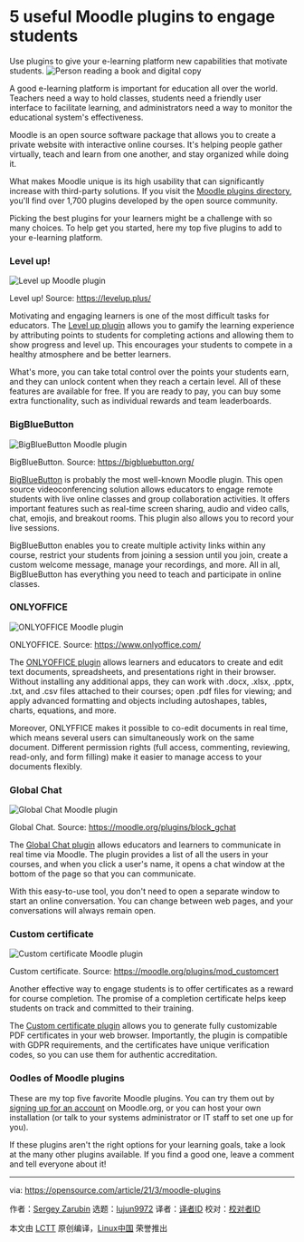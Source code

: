 [#]: subject: (5 useful Moodle plugins to engage students)
[#]: via: (https://opensource.com/article/21/3/moodle-plugins)
[#]: author: (Sergey Zarubin https://opensource.com/users/sergey-zarubin)
[#]: collector: (lujun9972)
[#]: translator: (MareDevi)
[#]: reviewer: ( )
[#]: publisher: ( )
[#]: url: ( )

5 useful Moodle plugins to engage students
======
Use plugins to give your e-learning platform new capabilities that
motivate students.
![Person reading a book and digital copy][1]

A good e-learning platform is important for education all over the world. Teachers need a way to hold classes, students need a friendly user interface to facilitate learning, and administrators need a way to monitor the educational system's effectiveness.

Moodle is an open source software package that allows you to create a private website with interactive online courses. It's helping people gather virtually, teach and learn from one another, and stay organized while doing it.

What makes Moodle unique is its high usability that can significantly increase with third-party solutions. If you visit the [Moodle plugins directory][2], you'll find over 1,700 plugins developed by the open source community.

Picking the best plugins for your learners might be a challenge with so many choices. To help get you started, here my top five plugins to add to your e-learning platform.

### Level up!

![Level up Moodle plugin][3]

Level up! Source: <https://levelup.plus/>

Motivating and engaging learners is one of the most difficult tasks for educators. The [Level up plugin][4] allows you to gamify the learning experience by attributing points to students for completing actions and allowing them to show progress and level up. This encourages your students to compete in a healthy atmosphere and be better learners.

What's more, you can take total control over the points your students earn, and they can unlock content when they reach a certain level. All of these features are available for free. If you are ready to pay, you can buy some extra functionality, such as individual rewards and team leaderboards.

### BigBlueButton

![BigBlueButton Moodle plugin][5]

BigBlueButton. Source: <https://bigbluebutton.org/>

[BigBlueButton][6] is probably the most well-known Moodle plugin. This open source videoconferencing solution allows educators to engage remote students with live online classes and group collaboration activities. It offers important features such as real-time screen sharing, audio and video calls, chat, emojis, and breakout rooms. This plugin also allows you to record your live sessions.

BigBlueButton enables you to create multiple activity links within any course, restrict your students from joining a session until you join, create a custom welcome message, manage your recordings, and more. All in all, BigBlueButton has everything you need to teach and participate in online classes.

### ONLYOFFICE

![ONLYOFFICE Moodle plugin][7]

ONLYOFFICE. Source: <https://www.onlyoffice.com/>

The [ONLYOFFICE plugin][8] allows learners and educators to create and edit text documents, spreadsheets, and presentations right in their browser. Without installing any additional apps, they can work with .docx, .xlsx, .pptx, .txt, and .csv files attached to their courses; open .pdf files for viewing; and apply advanced formatting and objects including autoshapes, tables, charts, equations, and more.

Moreover, ONLYFFICE makes it possible to co-edit documents in real time, which means several users can simultaneously work on the same document. Different permission rights (full access, commenting, reviewing, read-only, and form filling) make it easier to manage access to your documents flexibly.

### Global Chat

![Global Chat Moodle plugin][9]

Global Chat. Source: <https://moodle.org/plugins/block_gchat>

The [Global Chat plugin][10] allows educators and learners to communicate in real time via Moodle. The plugin provides a list of all the users in your courses, and when you click a user's name, it opens a chat window at the bottom of the page so that you can communicate.

With this easy-to-use tool, you don't need to open a separate window to start an online conversation. You can change between web pages, and your conversations will always remain open.

### Custom certificate

![Custom certificate Moodle plugin][11]

Custom certificate. Source: <https://moodle.org/plugins/mod_customcert>

Another effective way to engage students is to offer certificates as a reward for course completion. The promise of a completion certificate helps keep students on track and committed to their training.

The [Custom certificate plugin][12] allows you to generate fully customizable PDF certificates in your web browser. Importantly, the plugin is compatible with GDPR requirements, and the certificates have unique verification codes, so you can use them for authentic accreditation.

### Oodles of Moodle plugins

These are my top five favorite Moodle plugins. You can try them out by [signing up for an account][13] on Moodle.org, or you can host your own installation (or talk to your systems administrator or IT staff to set one up for you).

If these plugins aren't the right options for your learning goals, take a look at the many other plugins available. If you find a good one, leave a comment and tell everyone about it!

--------------------------------------------------------------------------------

via: https://opensource.com/article/21/3/moodle-plugins

作者：[Sergey Zarubin][a]
选题：[lujun9972][b]
译者：[译者ID](https://github.com/译者ID)
校对：[校对者ID](https://github.com/校对者ID)

本文由 [LCTT](https://github.com/LCTT/TranslateProject) 原创编译，[Linux中国](https://linux.cn/) 荣誉推出

[a]: https://opensource.com/users/sergey-zarubin
[b]: https://github.com/lujun9972
[1]: https://opensource.com/sites/default/files/styles/image-full-size/public/lead-images/read_book_guide_tutorial_teacher_student_apaper.png?itok=_GOufk6N (Person reading a book and digital copy)
[2]: https://moodle.org/plugins/
[3]: https://opensource.com/sites/default/files/uploads/gamification.png (Level up Moodle plugin)
[4]: https://moodle.org/plugins/block_xp
[5]: https://opensource.com/sites/default/files/uploads/bigbluebutton.png (BigBlueButton Moodle plugin)
[6]: https://moodle.org/plugins/mod_bigbluebuttonbn
[7]: https://opensource.com/sites/default/files/uploads/onlyoffice_editors.png (ONLYOFFICE Moodle plugin)
[8]: https://github.com/logicexpertise/moodle-mod_onlyoffice
[9]: https://opensource.com/sites/default/files/uploads/global_chat.png (Global Chat Moodle plugin)
[10]: https://moodle.org/plugins/block_gchat
[11]: https://opensource.com/sites/default/files/uploads/certificate.png (Custom certificate Moodle plugin)
[12]: https://moodle.org/plugins/mod_customcert
[13]: https://moodle.com/getstarted/
